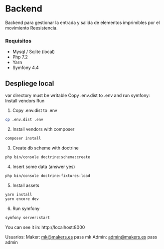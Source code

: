 # Backend

Backend para gestionar la entrada y salida de elementos imprimibles por el movimiento Reesistencia.


### Requisitos

* Mysql / Sqlite (local)
* Php 7.2
* Yarn
* Symfony 4.4

## Despliege local

var directory must be writable
Copy .env.dist to .env and run symfony:
Install vendors
Run

1. Copy .env.dist to .env
```bash
cp .env.dist .env
```

2. Install vendors with composer
```bash
composer install
```

3. Create db  scheme with doctrine
```bash
php bin/console doctrine:schema:create
```

4. Insert some data (answer yes)
```bash
php bin/console doctrine:fixtures:load
```
5. Install assets
```bash
yarn install
yarn encore dev
```

6. Run symfony
```bash
symfony server:start
```

You can see it in:
http://localhost:8000

Usuarios: 
Maker: mk@makers.es pass mk
Admin: admin@makers.es pass admin
